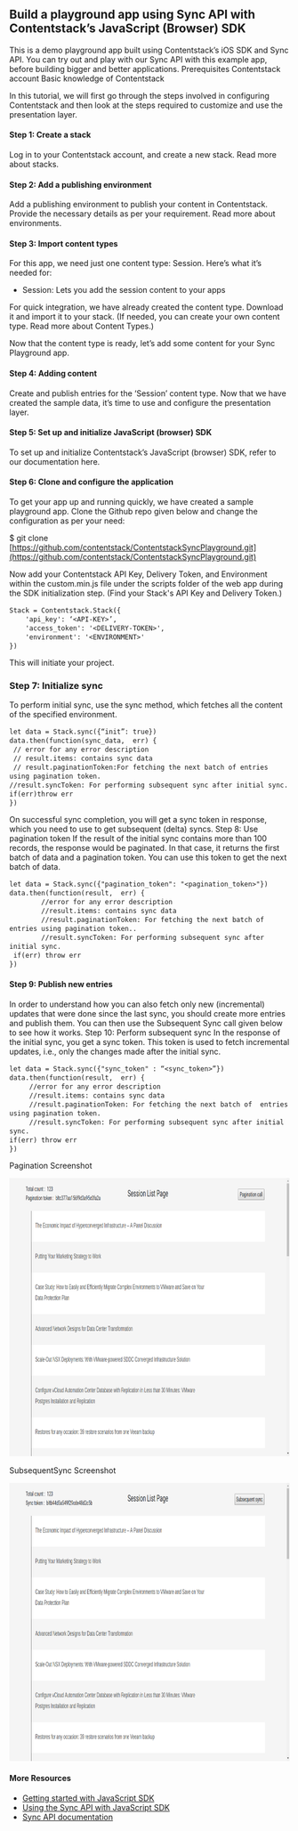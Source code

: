 
## Build a playground app using Sync API with Contentstack’s JavaScript (Browser) SDK

This is a demo playground app built using Contentstack’s iOS SDK and Sync API. You can try out and play with our Sync API with this example app, before building bigger and better applications. 
Prerequisites
Contentstack account
Basic knowledge of Contentstack

In this tutorial, we will first go through the steps involved in configuring Contentstack and then look at the steps required to customize and use the presentation layer.
####  Step 1: Create a stack
Log in to your Contentstack account, and create a new stack. Read more about stacks.

#### Step 2: Add a publishing environment
Add a publishing environment to publish your content in Contentstack. Provide the necessary details as per your requirement. Read more about environments.

#### Step 3: Import content types
For this app, we need just one content type: Session. Here’s what it’s needed for:

- Session: Lets you add the session content to your apps

For quick integration, we have already created the content type. Download it and import it to your stack. (If needed, you can create your own content type. Read more about Content Types.)

Now that the content type is ready, let’s add some content for your Sync Playground app.

#### Step 4: Adding content
Create and publish entries for the ‘Session’ content type.
Now that we have created the sample data, it’s time to use and configure the presentation layer.

#### Step 5: Set up and initialize JavaScript (browser) SDK
To set up and initialize Contentstack’s JavaScript (browser) SDK, refer to our documentation here.

####  Step 6: Clone and configure the application
To get your app up and running quickly, we have created a sample playground app. Clone the Github repo given below and change the configuration as per your need:

$ git clone [https://github.com/contentstack/ContentstackSyncPlayground.git](https://github.com/contentstack/ContentstackSyncPlayground.git)

Now add your Contentstack API Key, Delivery Token, and Environment within the custom.min.js file under the scripts folder of the web app during the SDK initialization step. (Find your Stack's API Key and Delivery Token.)

```
Stack = Contentstack.Stack({
    'api_key': ‘<API-KEY>’,
    'access_token': '<DELIVERY-TOKEN>',
    'environment': '<ENVIRONMENT>'
})
```

This will initiate your project.
### Step 7: Initialize sync 
To perform initial sync, use the sync method, which fetches all the content of the specified environment. 

```
let data = Stack.sync({“init”: true})
data.then(function(sync_data,  err) {
 // error for any error description
 // result.items: contains sync data
 // result.paginationToken:For fetching the next batch of entries using pagination token.
//result.syncToken: For performing subsequent sync after initial sync.        
if(err)throw err
})
```

On successful sync completion, you will get a sync token in response, which you need to use to get subsequent (delta) syncs.
Step 8: Use pagination token
If the result of the initial sync contains more than 100 records, the response would be paginated. In that case, it returns the first batch of data and a pagination token. You can use this token to get the next batch of data.


```
let data = Stack.sync({"pagination_token": "<pagination_token>"})
data.then(function(result,  err) {
        //error for any error description
        //result.items: contains sync data
        //result.paginationToken: For fetching the next batch of entries using pagination token..
        //result.syncToken: For performing subsequent sync after initial sync.        
 if(err) throw err
})

```

####  Step 9: Publish new entries
In order to understand how you can also fetch only new (incremental) updates that were done since the last sync, you should create more entries and publish them. You can then use the Subsequent Sync call given below to see how it works.
Step 10: Perform subsequent sync 
In the response of the initial sync, you get a sync token. This token is used to fetch incremental updates, i.e., only the changes made after the initial sync. 

```
let data = Stack.sync({"sync_token" : “<sync_token>”})
data.then(function(result,  err) {
     //error for any error description
     //result.items: contains sync data
     //result.paginationToken: For fetching the next batch of  entries using pagination token.
     //result.syncToken: For performing subsequent sync after initial sync.       
if(err) throw err
})
```

Pagination Screenshot
   
   <img src="https://github.com/contentstack/contentstack-js-sync-playground/blob/master/images/screenshot_pagination.png"  height="500" width="1000">
   
   
SubsequentSync Screenshot 
   
   <img src="https://github.com/contentstack/contentstack-js-sync-playground/blob/master/images/screenshot_sync.png"  height="500" width="1000">
   
   


#### More Resources
- [Getting started with JavaScript SDK](https://www.contentstack.com/docs/platforms/javascript-browser)
- [Using the Sync API with JavaScript SDK](https://www.contentstack.com/docs/guide/synchronization/using-the-sync-api-with-javascript-sdk)
- [Sync API documentation](https://www.contentstack.com/docs/apis/content-delivery-api/#synchronization)  
 
